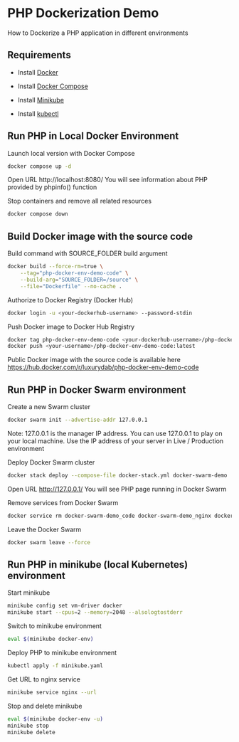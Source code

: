 # PHP Dockerization Demo

How to Dockerize a PHP application in different environments 

## Requirements

* Install [Docker](https://docs.docker.com/install/)

* Install [Docker Compose](https://docs.docker.com/compose/install/)

* Install [Minikube](https://minikube.sigs.k8s.io/docs/start/)

* Install [kubectl](https://kubernetes.io/docs/tasks/tools/#kubectl)

## Run PHP in Local Docker Environment

Launch local version with Docker Compose
```bash
docker compose up -d
```

Open URL http://localhost:8080/ You will see information about PHP provided by phpinfo() function

Stop containers and remove all related resources
```bash
docker compose down
```

## Build Docker image with the source code 

Build command with SOURCE_FOLDER build argument
```bash
docker build --force-rm=true \
    --tag="php-docker-env-demo-code" \
    --build-arg="SOURCE_FOLDER=/source" \
    --file="Dockerfile" --no-cache .
```

Authorize to Docker Registry (Docker Hub)
```bash
docker login -u <your-dockerhub-username> --password-stdin
```

Push Docker image to Docker Hub Registry
```bash
docker tag php-docker-env-demo-code <your-dockerhub-username>/php-docker-env-demo-code:latest
docker push <your-username>/php-docker-env-demo-code:latest
```

Public Docker image with the source code is available here
https://hub.docker.com/r/luxurydab/php-docker-env-demo-code

## Run PHP in Docker Swarm environment

Create a new Swarm cluster
```bash
docker swarm init --advertise-addr 127.0.0.1
```
Note: 127.0.0.1 is the manager IP address. You can use 127.0.0.1 to play on your local machine. Use the IP address of your server in Live / Production environment

Deploy Docker Swarm cluster
```bash
docker stack deploy --compose-file docker-stack.yml docker-swarm-demo
```

Open URL http://127.0.0.1/ You will see PHP page running in Docker Swarm

Remove services from Docker Swarm
```bash
docker service rm docker-swarm-demo_code docker-swarm-demo_nginx docker-swarm-demo_php
```

Leave the Docker Swarm
```bash
docker swarm leave --force
```

## Run PHP in minikube (local Kubernetes) environment

Start minikube
```bash
minikube config set vm-driver docker
minikube start --cpus=2 --memory=2048 --alsologtostderr
```

Switch to minikube environment
```bash
eval $(minikube docker-env)
```

Deploy PHP to minikube environment
```bash
kubectl apply -f minikube.yaml
```

Get URL to nginx service
```bash
minikube service nginx --url
```

Stop and delete minikube
```bash
eval $(minikube docker-env -u)
minikube stop
minikube delete
```